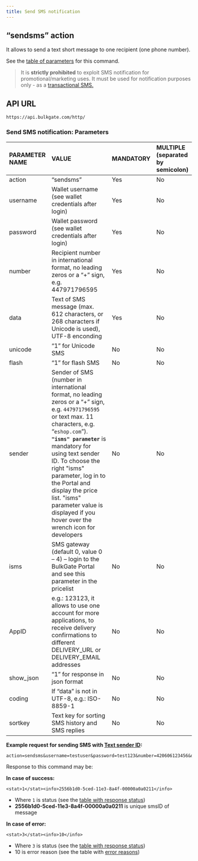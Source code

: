 ```yaml
---
title: Send SMS notification
---
```


## “sendsms” action
It allows to send a text short message to one recipient (one phone number). 

See the [table of parameters](#send-sms-notification-parameters) for this command.

> It is **strictly prohibited** to exploit SMS notification for promotional/marketing uses. It must be used for notification purposes only - as a [transactional SMS.](difference-promotional-transactional-sms.md#transactional-sms)

## API URL
``` url
https://api.bulkgate.com/http/
```

### Send SMS notification: Parameters

| PARAMETER NAME | VALUE | MANDATORY | MULTIPLE (separated by semicolon) |
|:--- |:--- |:--- |:--- |
|action|“sendsms”|	Yes|	No|
|username|	Wallet username (see wallet credentials after login)|	Yes|	No|
|password|Wallet password (see wallet credentials after login)	|Yes|	No|
|number|Recipient number in international format, no leading zeros or a “+” sign, e.g. 447971796595 	|Yes|	No|
|data|Text of SMS message (max. 612 characters, or 268 characters if Unicode is used), UTF-8 enconding	|Yes|	No|
|unicode|“1” for Unicode SMS	|No|	No|
|flash|“1” for flash SMS|	No|	No|
|sender|	Sender of SMS (number in international format, no leading zeros or a “+” sign, e.g. `447971796595` or text max. 11 characters, e.g. “`eshop.com`”). **`"isms" parameter`** is mandatory for using text sender ID. To choose the right "isms" parameter, log in to the Portal and display the price list. "isms" parameter value is displayed if you hover over the wrench icon for developers	|No	|No|
|isms|SMS gateway (default 0, value 0 – 4) – login to the BulkGate Portal and see this parameter in the pricelist	|No	|No|
|AppID|	e.g.: 123123, it allows to use one account for more applications, to receive delivery confirmations to different  DELIVERY_URL or DELIVERY_EMAIL addresses|	No	|No|
|show_json|“1” for response in json format|	No|	No|
|coding|	If “data” is not in UTF-8, e.g.: ISO-8859-1|	No|	No|
|sortkey|	Text key for sorting SMS history and SMS replies|	No|	No|


**Example request for sending SMS with [Text sender ID](sender-type.md#text-sender-id):**
``` url
action=sendsms&username=testuser&password=test123&number=420606123456&data=Hello&sender=testSender&isms=2
```

Response to this command may be:

**In case of success:**
``` url
<stat>1</stat><info>2556b1d0-5ced-11e3-8a4f-00000a0a0211</info>
```

 - Where `1` is status (see the [table with response status](http-low-level-api-send-bulk-sms-same-text.md#send-bulk-sms-with-same-text-response-status))
 - **2556b1d0-5ced-11e3-8a4f-00000a0a0211** is unique smsID of message
 
 **In case of error:**
``` url
<stat>3</stat><info>10</info>
```
 - Where `3` is status (see the [table with response status](http-low-level-api-send-bulk-sms-same-text.md#send-bulk-sms-with-same-text-response-status))
 - 10 is error reason (see the table with [error reasons](http-low-level-api-send-bulk-sms-same-text.md#send-bulk-sms-with-same-text-error-reasons))

